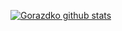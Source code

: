 

<!--
### Hi there 👋

**gorazdko/gorazdko** is a ✨ _special_ ✨ repository because its `README.md` (this file) appears on your GitHub profile.

Here are some ideas to get you started:

- 🔭 I’m currently working on ...
- 🌱 I’m currently learning ...
- 👯 I’m looking to collaborate on ...
- 🤔 I’m looking for help with ...
- 💬 Ask me about ...
- 📫 How to reach me: ...
- 😄 Pronouns: ...
- ⚡ Fun fact: ...
-->

[![Gorazdko github stats](https://github-readme-stats.vercel.app/api?username=gorazdko)](https://github.com/anuraghazra/github-readme-stats)
